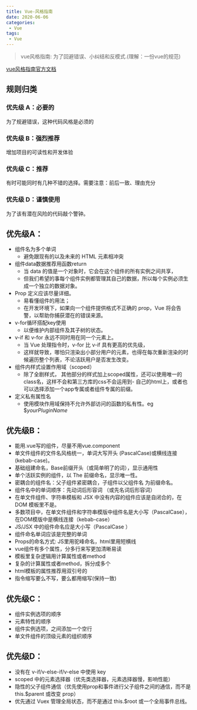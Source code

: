 ```yaml
---
title: Vue-风格指南
date: 2020-06-06
categories:
 - Vue
tags:
 - Vue
---
```

> vue风格指南: 为了回避错误、小纠结和反模式.(理解：一份vue的规范)<br>

[vue风格指南官方文档](https://cn.vuejs.org/v2/style-guide/#%E8%A7%84%E5%88%99%E5%BD%92%E7%B1%BB)

## 规则归类

### 优先级 A：必要的
为了规避错误，这种代码风格是必须的

### 优先级 B：强烈推荐
增加项目的可读性和开发体验

### 优先级 C：推荐
有时可能同时有几种不错的选择。需要注意：前后一致、理由充分

### 优先级 D：谨慎使用
为了该有潜在风险的代码敲个警钟。

## 优先级A：
  - 组件名为多个单词
    - 避免跟现有的以及未来的 HTML 元素相冲突
  - 组件data数据推荐用函数return
    - 当 data 的值是一个对象时，它会在这个组件的所有实例之间共享，
    - 但我们希望的事每个组件实例都管理其自己的数据，所以每个实例必须生成一个独立的数据对象。
  - Prop 定义应该尽量详细。
    - 易看懂组件的用法；
    - 在开发环境下，如果向一个组件提供格式不正确的 prop，Vue 将会告警，以帮助你捕获潜在的错误来源。
  - v-for循环搭配key使用
    - 以便维护内部组件及其子树的状态。
  - v-if 和 v-for 永远不同时用在同一个元素上。
    - 当 Vue 处理指令时，v-for 比 v-if 具有更高的优先级，
    - 这样就导致，哪怕只渲染出小部分用户的元素，也得在每次重新渲染的时候遍历整个列表，不论活跃用户是否发生改变。
  - 组件内样式设置作用域（scoped）
    - 除了全剧样式， 其他部分的样式加上scoped属性，还可以使用唯一的class名，这样不会和第三方库的css不会运用到- 自己的html上，或者也可以选择添加一个app专属或者组件专属的前缀。
  - 定义私有属性名
    - 使用模块作用域保持不允许外部访问的函数的私有性。eg $_yourPluginName_

## 优先级B：
  - 能用.vue写的组件，尽量不用vue.component
  - 单文件组件的文件名风格统一，单词大写开头 (PascalCase)或横线连接 (kebab-case)。
  - 基础组建命名，Base前缀开头（或简单明了的词），显示通用性
  - 单个活跃实例的组件，以 The 前缀命名，显示唯一性。
  - 密耦合的组件名：父子组件紧密耦合，子组件以父组件名 为前缀命名。
  - 组件名中的单词顺序：先动词后形容词 （或先名词后形容词）
  - 在单文件组件、字符串模板和 JSX 中没有内容的组件应该是自闭合的，在 DOM 模板里不是。
  - 多数项目中，在单文件组件和字符串模版中组件名是大小写（PascalCase），在DOM模版中是横线连接（kebab-case）
  - JS/JSX 中的组件命名应是大小写（PascalCase ）
  - 组件命名单词应该是完整的单词
  - Props的命名方式: JS里用驼峰命名，html里用短横线
  - vue组件有多个属性，分多行来写更加清晰易读
  - 模板里复杂逻辑用计算属性或者method
  - 复杂的计算属性或者method，拆分成多个
  - html模板的属性推荐用双引号的
  - 指令缩写要么不写，要么都用缩写(保持一致)

## 优先级C：
  - 组件实例选项的顺序
  - 元素特性的顺序
  - 组件实例选项，之间添加一个空行
  - 单文件组件的顶级元素的组织顺序

## 优先级D：
  - 没有在 v-if/v-else-if/v-else 中使用 key
  - scoped 中的元素选择器（优先类选择器，元素选择器慢，影响性能）
  - 隐性的父子组件通信（优先使用prop和事件进行父子组件之间的通信，而不是 this.$parent 或改变 prop）
  - 优先通过 Vuex 管理全局状态，而不是通过 this.$root 或一个全局事件总线。
